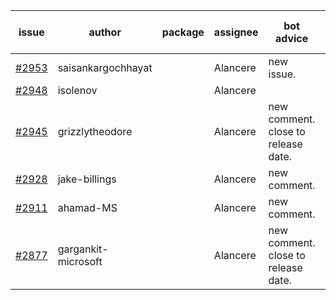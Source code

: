 | issue | author | package | assignee | bot advice | created date of issue | target release date | date from target |
| ------ | ------ | ------ | ------ | ------ | ------ | ------ | :-----: |
| [#2953](https://github.com/Azure/sdk-release-request/issues/2953) | saisankargochhayat |  | Alancere | new issue. | 06-27 | 07-07 |  |
| [#2948](https://github.com/Azure/sdk-release-request/issues/2948) | isolenov |  | Alancere |  | 06-24 | 07-12 |  |
| [#2945](https://github.com/Azure/sdk-release-request/issues/2945) | grizzlytheodore |  | Alancere | new comment. close to release date.  | 06-23 | 06-30 | 1 |
| [#2928](https://github.com/Azure/sdk-release-request/issues/2928) | jake-billings |  | Alancere | new comment. | 06-20 | 07-08 |  |
| [#2911](https://github.com/Azure/sdk-release-request/issues/2911) | ahamad-MS |  | Alancere | new comment. | 06-13 | 06-15 |  |
| [#2877](https://github.com/Azure/sdk-release-request/issues/2877) | gargankit-microsoft |  | Alancere | new comment. close to release date.  | 06-03 | 06-30 | 1 |
